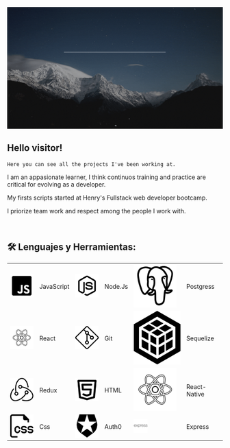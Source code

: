

<a>
<img src="./assets/holaMundoSeba.gif"> 

</a>

<h2>Hello visitor!</h2>

    Here you can see all the projects I've been working at.

 
 


I am an appasionate learner, I think continuos training and practice are critical for evolving as  a developer.

My firsts scripts started at Henry's Fullstack web developer bootcamp.

I priorize team work and respect among the people I work with.








&nbsp;&nbsp;

## **🛠 Lenguajes y Herramientas:**

<p  width='40%' align="center">

|                                       |            |                               |         |                                     |           |
| ------------------------------------- | ---------- | ----------------------------- | ------- | ----------------------------------- | --------- |
| ![javascript](./icons/icons8-javascript-100.png) | JavaScript | ![nodejs](./icons/icons8-nodejs-100.png) | Node.Js | ![postgres](./icons/icons8-postgresql-100.png)   | Postgress |
| ![react](./icons/icons8-react-100.png)           | React      | ![git](./icons/icons8-git-100.png)       | Git     | ![sequelize](./icons/sequelize.svg) | Sequelize |
| ![redux](./icons/redux.png)           | Redux      | ![html](./icons/html5.png)     | HTML    | ![mongodb](./icons/icons8-react-100.png)     | React-Native   |
| ![css](./icons/css.png)               | Css        | ![auth0](./icons/4691528_auth0_icon.png)   | Auth0   | ![express](./icons/express.png)     | Express   |

</p>

